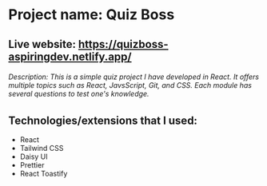 # Project name: Quiz Boss

## Live website: https://quizboss-aspiringdev.netlify.app/

###### Description: This is a simple quiz project I have developed in React. It offers multiple topics such as React, JavsScript, Git, and CSS. Each module has several questions to test one's knowledge.

## Technologies/extensions that I used:

- React
- Tailwind CSS
- Daisy UI
- Prettier
- React Toastify
